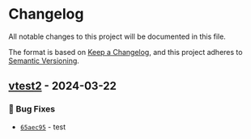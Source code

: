 # Changelog
All notable changes to this project will be documented in this file.

The format is based on [Keep a Changelog](https://keepachangelog.com/en/1.0.0/),
and this project adheres to [Semantic Versioning](https://semver.org/spec/v2.0.0.html).

## [vtest2] - 2024-03-22
### :bug: Bug Fixes
- [`65aec95`](https://github.com/zxypro1/Serverless-Devs/commit/65aec95cd096dcfd45d160318f364662e3a2652b) - test


[vtest2]: https://github.com/zxypro1/Serverless-Devs/compare/vtest...vtest2